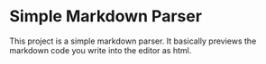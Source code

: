 # Simple Markdown Parser

This project is a simple markdown parser. It basically previews the markdown code you write into the editor as html. 
